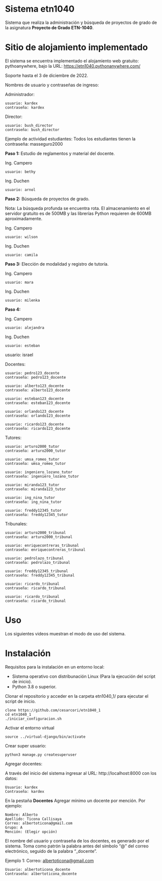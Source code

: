 # Sistema etn1040

Sistema que realiza la administración y búsqueda de proyectos de grado de 
la asignatura **Proyecto de Grado ETN-1040**.

# Sitio de alojamiento implementado

El sistema se encuentra implementado el alojamiento web gratuito:
pythoanywhere, bajo la URL: https://etn1040.pythonanywhere.com/ 

Soporte hasta el 3 de diciembre de 2022.

Nombres de usuario y contraseñas de ingreso: 

Administrador: 
    
    usuario: kardex
    contraseña: kardex

Director:

    usuario: bush_director
    contraseña: bush_director 

Ejemplo de actividad estudiantes: Todos los estudiantes tienen la contraseña: masseguro2000

**Paso 1:** Estudio de reglamentos y material del docente.

Ing. Campero

    usuario: bethy

Ing. Duchen
    
    usuario: arnol

**Paso 2:** Búsqueda de proyectos de grado.

Nota: La búsqueda profunda se encuentra rota. El almacenamiento en el 
servidor gratuito es de 500MB y las librerías Python requieren de 600MB aproximadamente. 

Ing. Campero

    usuario: wilson

Ing. Duchen

    usuario: camila

**Paso 3:** Elección de modalidad y registro de tutoría.

Ing. Campero

    usuario: mara

Ing. Duchen

    usuario: milenka

**Paso 4:** 

Ing. Campero

    usuario: alejandra

Ing. Duchen

    usuario: esteban

usuario: israel

Docentes: 
```
usuario: pedro123_docente 
contraseña: pedro123_docente 

usuario: alberto123_docente 
contraseña: alberto123_docente

usuario: esteban123_docente 
contraseña: esteban123_docente 

usuario: orlando123_docente
contraseña: orlando123_docente

usuario: ricardo123_docente 
contraseña: ricardo123_docente
```

Tutores: 

```
usuario: arturo2000_tutor
contraseña: arturo2000_tutor

usuario: umsa_romeo_tutor
contraseña: umsa_romeo_tutor

usuario: ingeniero_lozano_tutor
contraseña: ingeniero_lozano_tutor

usuario: miranda123_tutor
contraseña: miranda123_tutor

usuario: ing_nina_tutor
contraseña: ing_nina_tutor

usuario: freddy12345_tutor 
contraseña: freddy12345_tutor

```
Tribunales: 
```
usuario: arturo2000_tribunal
contraseña: arturo2000_tribunal

usuario: enriquecontreras_tribunal
contraseña: enriquecontreras_tribunal

usuario: pedrolazo_tribunal
contraseña: pedrolazo_tribunal

usuario: freddy12345_tribunal
contraseña: freddy12345_tribunal

usuario: ricardo_tribunal
contraseña: ricardo_tribunal

usuario: ricardo_tribunal
contraseña: ricardo_tribunal

```


# Uso

Los siguientes videos muestran el modo de uso del sistema.

# Instalación

Requisitos para la instalación en un entorno local:

* Sistema operativo con distribunación Linux (Para la ejecución del script de inicio).
* Python 3.8 o superior.

Clonar el repositorio y acceder en la carpeta etn1040_1/ para ejecutar el script de inicio.

    clone https://github.com/cesarcori/etn1040_1
    cd etn1040_1
    ./iniciar_configuracion.sh

Activar el entorno virtual

    source ../virtual-django/bin/activate 

Crear super usuario:

    python3 manage.py createsuperuser

Agregar docentes:

A través del inicio del sistema ingresar al URL: http://localhost:8000 con los datos: 

    Usuario: kardex
    Contraseña: kardex

En la pestaña **Docentes** Agregar mínimo un docente por mención. Por ejemplo:

    Nombre: Alberto
    Apellido: Ticona Callisaya
    Correo: albertoticona@gmail.com
    Grupo: A
    Mención: (Elegir opción)

El nombre del usuario y contraseña de los docentes, es generado por el sistema.
Toma como patrón la palabra antes del símbolo “@” del correo electrónico, 
seguido de la palabra “_docente”. 

Ejemplo 1: Correo: albertoticona@gmail.com

    Usuario: albertoticona_docente
    Contraseña: albertoticona_docente




